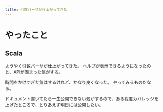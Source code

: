 ```yaml
---
title: 引数パーサが仕上がってきた
---
```


# やったこと

## Scala

ようやく引数パーサが仕上がってきた。
ヘルプが表示できるようになったのと、APIが固まった気がする。

時間をかけすぎた気はするけれど、かなり良くなった。
やってみるものだなぁ。

ドキュメント書いてたら一生公開できない気がするので、ある程度カバレッジを上げたところで、とりあえず明日には公開したい。
